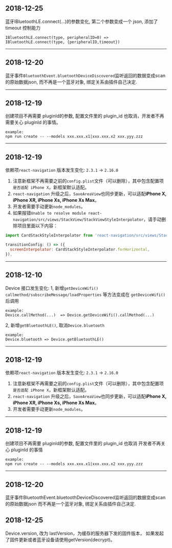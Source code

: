 ## 2018-12-25
蓝牙IBluetoothLE.connect(...)的参数变化, 第二个参数变成一个 json, 添加了 timeout 控制能力

    IBluetoothLE.connect(type, peripheralID=0) => IBluetoothLE.connect(type, {peripheralID,timeout})

------

## 2018-12-20
蓝牙事件`BluetoothEvent.bluetoothDeviceDiscovered`监听返回的数据变成scan的原始数据json, 而不再是一个蓝牙对象, 绑定关系由插件自己决定.

------

## 2018-12-19
创建项目不再需要 pluginId的参数, 配置文件里的 plugin_id 也取消，开发者不再需要关心 pluginId 的事情。

    example:
    npm run create -- --models xxx.xxx.x1|xxx.xxx.x2 xxx.yyy.zzz

------

## 2018-12-19
依赖项`react-navigation` 版本发生变化: `2.3.1` -> `2.16.0`

1. 注意新框架不再需要之前的`config.plist`文件（可以删除），其中包含配置项`是否适配 iPhone X`，新框架默认适配。
2. `react-navigation` 升级之后，`SaveAreaView`也同步更新，可以适配**iPhone X, iPhone XR, iPhone Xs, iPhone Xs Max**。
3. 开发者需要手动更新`node_modules`。
4. 如果报错`Unable to resolve module react-navigation/src/views/StackView/StackViewStyleInterpolator`，请手动删除项目里面以下内容：

```js
import CardStackStyleInterpolator from 'react-navigation/src/views/StackView/StackViewStyleInterpolator';

transitionConfig: () => ({
  screenInterpolator: CardStackStyleInterpolator.forHorizontal,
}),
```
------

## 2018-12-10
Device 接口发生变化:
1, 新增`getDeviceWifi()`
`callmethod/subscribeMessage/loadProperties` 等方法变成在 `getDeviceWifi()`后调用

    example:
    Device.callMethod(...)  => Device.getDeviceWifi().callMethod(...)

2, 新增`getBluetoothLE()`, 取消`Device.bluetooth`

    example:
    Device.bluetooth => Device.getBluetoothLE()

------

## 2018-12-19
依赖项`react-navigation` 版本发生变化: `2.3.1` -> `2.16.0`
1. 注意新框架不再需要之前的`config.plist`文件（可以删除），其中包含配置项`是否适配 iPhone X`，新框架默认适配。
2. `react-navigation` 升级之后，`SaveAreaView`也同步更新，可以适配**iPhone X, iPhone XR, iPhone Xs, iPhone Xs Max**。
3. 开发者需要手动更新`node_modules`。

------

## 2018-12-19
创建项目不再需要 pluginId的参数, 配置文件里的 plugin_id 也取消
开发者不再关心 pluginId 的事情

    example:
    npm run create -- --models xxx.xxx.x1|xxx.xxx.x2 xxx.yyy.zzz

------

## 2018-12-20
蓝牙事件BluetoothEvent.bluetoothDeviceDiscovered监听返回的数据变成scan的原始数据json
而不再是一个蓝牙对象, 绑定关系由插件自己决定.

## 2018-12-25
Device.version, 改为 lastVersion，为缓存的服务器下发的固件版本，
如果发起了固件更新或者蓝牙设备请使用getVersion(decrypt)。
